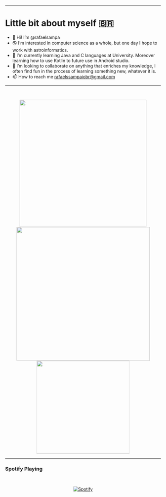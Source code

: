 <!---
&nbsp;<div align="center">
  <img height=300 align="center" src="https://github-readme-stats.vercel.app/api/top-langs/?username=rafaelsampa&theme=vue-dark&show_icons=true&hide_border=true&layout=donut" />
</div>

</div> 
--->

________________________________

# Little bit about myself 🇧🇷
- 👋 Hi! I’m @rafaelsampa
- :earth_americas: I’m interested in computer science as a whole, but one day I hope to work with astroinformatics.
- :pushpin: I’m currently learning Java and C languages at University. Moreover learning how to use Kotlin to future use in Android studio.
- :telescope: I’m looking to collaborate on anything that enriches my knowledge, I often find fun in the process of learning something new, whatever it is.
- 📫 How to reach me rafaelssampaiobr@gmail.com


________________________________

&nbsp;<div align="center">
  <img width="410" src="https://github-readme-stats.vercel.app/api?username=rafaelsampa&theme=vue-dark&show_icons=true&hide_border=true&count_private=false" />
  <img width="431" src="https://github-readme-streak-stats.herokuapp.com/?user=rafaelsampa&theme=vue-dark&hide_border=true" />
  <img height=300 align="center" src="https://github-readme-stats.vercel.app/api/top-langs/?username=rafaelsampa&hide=jinja&theme=vue-dark&show_icons=true&hide_border=true&layout=donut" />
</div>

_________________________________
### Spotify Playing
&nbsp;<div align="center">
  [![Spotify](https://agora-vai-git-main-rafaels-projects-3e08fbcb.vercel.app/api/spotify)](https://open.spotify.com/user/rafael.silva25)
</div>




